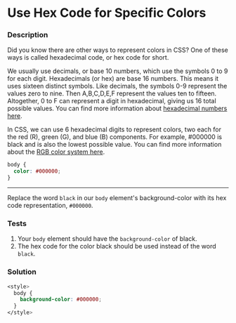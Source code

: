 # Use Hex Code for Specific Colors

### Description

Did you know there are other ways to represent colors in CSS? One of these ways is called hexadecimal code, or hex code for short.

We usually use decimals, or base 10 numbers, which use the symbols 0 to 9 for each digit. Hexadecimals (or hex) are base 16 numbers. This means it uses sixteen distinct symbols. Like decimals, the symbols 0-9 represent the values zero to nine. Then A,B,C,D,E,F represent the values ten to fifteen. Altogether, 0 to F can represent a digit in hexadecimal, giving us 16 total possible values. You can find more information about [hexadecimal numbers here](https://www.freecodecamp.org/news/hexadecimal-number-system/).

In CSS, we can use 6 hexadecimal digits to represent colors, two each for the red (R), green (G), and blue (B) components. For example, #000000 is black and is also the lowest possible value. You can find more information about the [RGB color system here](https://www.freecodecamp.org/news/rgb-color-html-and-css-guide/#whatisthergbcolormodel).

```css
body {
  color: #000000;
}
```

---

Replace the word `black` in our `body` element's background-color with its hex code representation, `#000000`.

### Tests

1. Your `body` element should have the `background-color` of black.
2. The hex code for the color black should be used instead of the word `black`.

### Solution

```css
<style>
  body {
    background-color: #000000;
  }
</style>
```